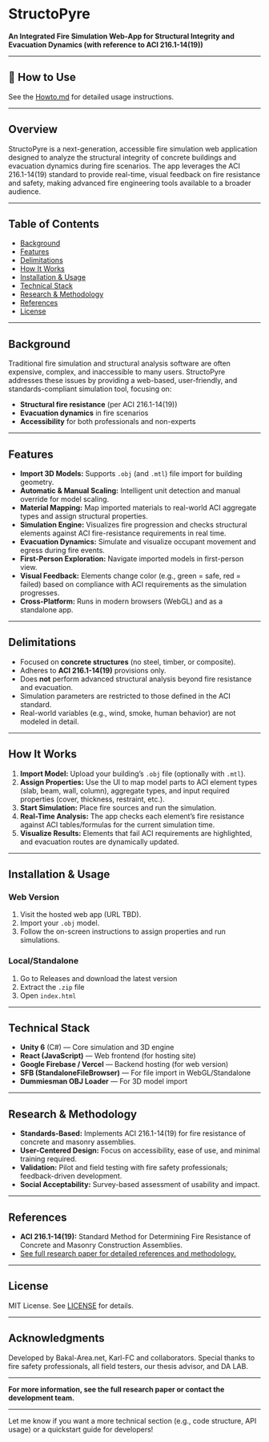 # StructoPyre

**An Integrated Fire Simulation Web-App for Structural Integrity and Evacuation Dynamics (with reference to ACI 216.1-14(19))**

---

## 📖 How to Use
See the [Howto.md](./Howto.md) for detailed usage instructions.

---

## Overview

StructoPyre is a next-generation, accessible fire simulation web application designed to analyze the structural integrity of concrete buildings and evacuation dynamics during fire scenarios. The app leverages the ACI 216.1-14(19) standard to provide real-time, visual feedback on fire resistance and safety, making advanced fire engineering tools available to a broader audience.

---

## Table of Contents

- [Background](#background)
- [Features](#features)
- [Delimitations](#delimitations)
- [How It Works](#how-it-works)
- [Installation & Usage](#installation--usage)
- [Technical Stack](#technical-stack)
- [Research & Methodology](#research--methodology)
- [References](#references)
- [License](#license)

---

## Background

Traditional fire simulation and structural analysis software are often expensive, complex, and inaccessible to many users. StructoPyre addresses these issues by providing a web-based, user-friendly, and standards-compliant simulation tool, focusing on:

- **Structural fire resistance** (per ACI 216.1-14(19))
- **Evacuation dynamics** in fire scenarios
- **Accessibility** for both professionals and non-experts

---

## Features

- **Import 3D Models:** Supports `.obj` (and `.mtl`) file import for building geometry.
- **Automatic & Manual Scaling:** Intelligent unit detection and manual override for model scaling.
- **Material Mapping:** Map imported materials to real-world ACI aggregate types and assign structural properties.
- **Simulation Engine:** Visualizes fire progression and checks structural elements against ACI fire-resistance requirements in real time.
- **Evacuation Dynamics:** Simulate and visualize occupant movement and egress during fire events.
- **First-Person Exploration:** Navigate imported models in first-person view.
- **Visual Feedback:** Elements change color (e.g., green = safe, red = failed) based on compliance with ACI requirements as the simulation progresses.
- **Cross-Platform:** Runs in modern browsers (WebGL) and as a standalone app.

---

## Delimitations

- Focused on **concrete structures** (no steel, timber, or composite).
- Adheres to **ACI 216.1-14(19)** provisions only.
- Does **not** perform advanced structural analysis beyond fire resistance and evacuation.
- Simulation parameters are restricted to those defined in the ACI standard.
- Real-world variables (e.g., wind, smoke, human behavior) are not modeled in detail.

---

## How It Works

1. **Import Model:** Upload your building’s `.obj` file (optionally with `.mtl`).
2. **Assign Properties:** Use the UI to map model parts to ACI element types (slab, beam, wall, column), aggregate types, and input required properties (cover, thickness, restraint, etc.).
3. **Start Simulation:** Place fire sources and run the simulation.
4. **Real-Time Analysis:** The app checks each element’s fire resistance against ACI tables/formulas for the current simulation time.
5. **Visualize Results:** Elements that fail ACI requirements are highlighted, and evacuation routes are dynamically updated.

---

## Installation & Usage

### Web Version

1. Visit the hosted web app (URL TBD).
2. Import your `.obj` model.
3. Follow the on-screen instructions to assign properties and run simulations.

### Local/Standalone

1. Go to Releases and download the latest version
2. Extract the `.zip` file
3. Open `index.html`

---

## Technical Stack

- **Unity 6** (C#) — Core simulation and 3D engine
- **React (JavaScript)** — Web frontend (for hosting site)
- **Google Firebase / Vercel** — Backend hosting (for web version)
- **SFB (StandaloneFileBrowser)** — For file import in WebGL/Standalone
- **Dummiesman OBJ Loader** — For 3D model import

---

## Research & Methodology

- **Standards-Based:** Implements ACI 216.1-14(19) for fire resistance of concrete and masonry assemblies.
- **User-Centered Design:** Focus on accessibility, ease of use, and minimal training required.
- **Validation:** Pilot and field testing with fire safety professionals; feedback-driven development.
- **Social Acceptability:** Survey-based assessment of usability and impact.

---

## References

- **ACI 216.1-14(19):** Standard Method for Determining Fire Resistance of Concrete and Masonry Construction Assemblies.
- [See full research paper for detailed references and methodology.](#)

---

## License

MIT License. See [LICENSE](LICENSE) for details.

---

## Acknowledgments

Developed by Bakal-Area.net, Karl-FC and collaborators. Special thanks to fire safety professionals, all field testers,  our thesis advisor, and DA LAB.

---

**For more information, see the full research paper or contact the development team.**

---

Let me know if you want a more technical section (e.g., code structure, API usage) or a quickstart guide for developers!
